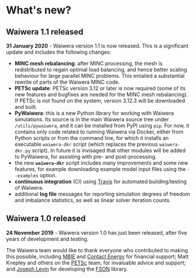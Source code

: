 # What's new?

## Waiwera 1.1 released

**31 January 2020** - Waiwera version 1.1 is now released. This is a significant update and includes the following changes:

- **MINC mesh rebalancing**: after MINC processing, the mesh is
  redistributed to regain optimal load balancing, and hence better
  scaling behaviour for large parallel MINC problems. This entailed a
  substantial rewrite of parts of the Waiwera MINC code.
- **PETSc update**: PETSc version 3.12 or later is now required (some
  of its new features and bugfixes are needed for the MINC mesh
  rebalancing). If PETSc is not found on the system, version 3.12.3
  will be downloaded and built.
- **PyWaiwera**: this is a new Python library for working with Waiwera
  simulations. Its source is in the main Waiwera source tree under
  `/utils/pywaiwera`, and it can be installed from PyPI using
  `pip`. For now, it contains only code related to running Waiwera via
  Docker, either from Python scripts or from the command line, for
  which it installs an executable `waiwera-dkr` script (which replaces
  the previous `waiwera-dkr.py` script). In future it is invisaged
  that other modules will be added to PyWaiwera, for assisting with
  pre- and post-processing.
- the new **`waiwera-dkr`** script includes many improvements and some
  new features, for example downloading example model input files
  using the `--examples` option.
- **continuous integration** (CI) using [Travis](https://travis-ci.org/)
  for automated building/testing of Waiwera.
- additional **log file** messages for reporting simulation degrees of
  freedom and imbalance statistics, as well as linear solver iteration
  counts

## Waiwera 1.0 released

**24 November 2019** - Waiwera version 1.0 has just been released, after five years of development and testing.

The Waiwera team would like to thank everyone who contributed to making this possible, including [MBIE](https://www.mbie.govt.nz/) and [Contact Energy](https://contact.co.nz/) for financial support; Matt Knepley and others on the [PETSc](https://www.mcs.anl.gov/petsc/) team, for invaluable advice and support; and [Joseph Levin](https://github.com/josephalevin) for developing the [FSON](https://github.com/josephalevin/fson) library.
